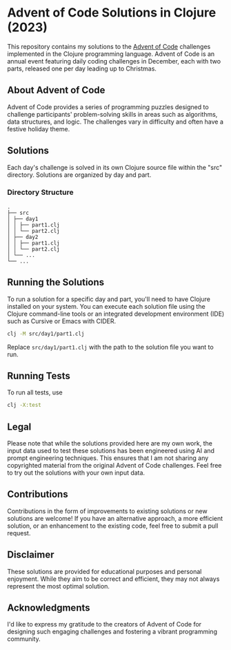 # Advent of Code Solutions in Clojure (2023)

This repository contains my solutions to the [Advent of Code](https://adventofcode.com/) challenges implemented in the Clojure programming language. Advent of Code is an annual event featuring daily coding challenges in December, each with two parts, released one per day leading up to Christmas.

## About Advent of Code

Advent of Code provides a series of programming puzzles designed to challenge participants' problem-solving skills in areas such as algorithms, data structures, and logic. The challenges vary in difficulty and often have a festive holiday theme.

## Solutions

Each day's challenge is solved in its own Clojure source file within the "src" directory. Solutions are organized by day and part.

### Directory Structure

```
.
├── src
│ ├── day1
│ │ ├── part1.clj
│ │ └── part2.clj
│ ├── day2
│ │ ├── part1.clj
│ │ └── part2.clj
│ └── ...
└── ...
```

## Running the Solutions

To run a solution for a specific day and part, you'll need to have Clojure installed on your system. You can execute each solution file using the Clojure command-line tools or an integrated development environment (IDE) such as Cursive or Emacs with CIDER.

```bash
clj -M src/day1/part1.clj
```

Replace `src/day1/part1.clj` with the path to the solution file you want to run.

## Running Tests

To run all tests, use

```bash
clj -X:test
```

## Legal

Please note that while the solutions provided here are my own work, the input data used to test these solutions has been engineered using AI and prompt engineering techniques. This ensures that I am not sharing any copyrighted material from the original Advent of Code challenges. Feel free to try out the solutions with your own input data.

## Contributions

Contributions in the form of improvements to existing solutions or new solutions are welcome! If you have an alternative approach, a more efficient solution, or an enhancement to the existing code, feel free to submit a pull request.

## Disclaimer

These solutions are provided for educational purposes and personal enjoyment. While they aim to be correct and efficient, they may not always represent the most optimal solution.

## Acknowledgments

I'd like to express my gratitude to the creators of Advent of Code for designing such engaging challenges and fostering a vibrant programming community.
